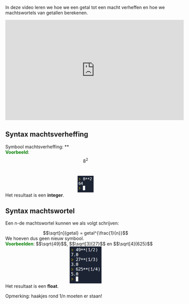 In deze video leren we hoe we een getal tot een macht verheffen en hoe we machtswortels van getallen berekenen.

<div align="center">
  <iframe width="560" height="315" src="https://www.youtube.com/embed/yymBPl5lF3A" title="YouTube video player" frameborder="0" allow="accelerometer; autoplay; clipboard-write; encrypted-media; gyroscope; picture-in-picture; web-share" allowfullscreen></iframe>
</div>

## Syntax machtsverheffing 
Symbool machtsverheffing: ** <br>
<b style="color:green;">Voorbeeld</b>: $$8^2$$<br>
<div align="center">
  <img src="media/machtsverheffing.png" align="center" width="50px" data-caption="Syntax machtsverheffing." />
</div>
Het resultaat is een <b>integer</b>.

## Syntax machtswortel
Een n-de machtswortel kunnen we als volgt schrijven:
<div align="center">
  $$\sqrt[n]{getal} = getal^{\frac{1}{n}}$$
</div>
We hoeven dus geen nieuw symbool.<br>
<b style="color:green;">Voorbeelden</b>: $$\sqrt{49}$$, $$\sqrt[3]{27}$$ en $$\sqrt[4]{625}$$<br> 
<div align="center">
  <img src="media/machtswortels.png" align="center" width="100px" data-caption="Syntax machtswortel." />
</div>
Het resultaat is een <b>float</b>.

<div class="callout callout-danger">
  <p>Opmerking: haakjes rond 1/n moeten er staan!</p>
</div>
